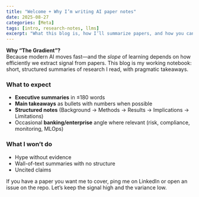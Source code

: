 ```yaml
---
title: "Welcome + Why I’m writing AI paper notes"
date: 2025-08-27
categories: [Meta]
tags: [intro, research-notes, llms]
excerpt: "What this blog is, how I’ll summarize papers, and how you can use these notes."
---
```


**Why “The Gradient”?**  
Because modern AI moves fast—and the *slope* of learning depends on how efficiently we extract signal from papers. This blog is my working notebook: short, structured summaries of research I read, with pragmatic takeaways.

### What to expect
- **Executive summaries** in ≤180 words  
- **Main takeaways** as bullets with numbers when possible  
- **Structured notes** (Background → Methods → Results → Implications → Limitations)  
- Occasional **banking/enterprise** angle where relevant (risk, compliance, monitoring, MLOps)

### What I won’t do
- Hype without evidence  
- Wall-of-text summaries with no structure  
- Uncited claims

If you have a paper you want me to cover, ping me on LinkedIn or open an issue on the repo. Let’s keep the signal high and the variance low.
